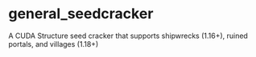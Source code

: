 # general_seedcracker
A CUDA Structure seed cracker that supports shipwrecks (1.16+), ruined portals, and villages (1.18+)
